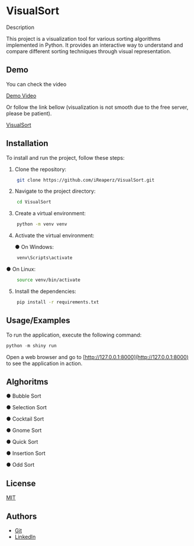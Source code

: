 
# VisualSort

Description

This project is a visualization tool for various sorting algorithms implemented in Python.
It provides an interactive way to understand and compare different sorting techniques through visual representation.

## Demo

You can check the video


[Demo Video](https://github-production-user-asset-6210df.s3.amazonaws.com/38584864/345110174-22d70842-1e4b-4801-bf63-285e787b81a0.mp4?X-Amz-Algorithm=AWS4-HMAC-SHA256&X-Amz-Credential=AKIAVCODYLSA53PQK4ZA%2F20240702%2Fus-east-1%2Fs3%2Faws4_request&X-Amz-Date=20240702T160648Z&X-Amz-Expires=300&X-Amz-Signature=5d21b495a46199154724b0a9554f2e8a9129e284edcfcc634306a95199af4c4e&X-Amz-SignedHeaders=host&actor_id=38584864&key_id=0&repo_id=821035383)

Or follow the link bellow (visualization is not smooth due to the free server, please be patient).

[VisualSort](https://simonyannoy.shinyapps.io/visualsort/)


## Installation

To install and run the project, follow these steps:

1. Clone the repository:

```bash
    git clone https://github.com/iReaperz/VisualSort.git
```
2. Navigate to the project directory:
```bash
    cd VisualSort
```
3. Create a virtual environment:

```bash
    python -m venv venv
```
4. Activate the virtual environment:

   ● On Windows:
```bash
    venv\Scripts\activate
```
   ● On Linux:
```bash
    source venv/bin/activate
```
5. Install the dependencies:
```bash
    pip install -r requirements.txt
```
## Usage/Examples

To run the application, execute the following command:
```python
python -m shiny run 
```
Open a web browser and go to [http://127.0.0.1:8000](http://127.0.0.1:8000) to see the application in action.

## Alghoritms

● Bubble Sort

● Selection Sort

● Cocktail Sort

● Gnome Sort

● Quick Sort

● Insertion Sort

● Odd Sort


## License

[MIT](https://choosealicense.com/licenses/mit/)

## Authors

- [Git](https://github.com/iReaperz)
- [LinkedIn](https://www.linkedin.com/in/noy-simonyan-888683266/)
